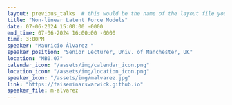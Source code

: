 ```yaml
---
layout: previous_talks  # this would be the name of the layout file you'd create for events
title: "Non-linear Latent Force Models"
date: 07-06-2024 15:00:00 -0000
end_time: 07-06-2024 16:00:00 -0000
time: 3:00PM
speaker: "Mauricio Álvarez "
speaker_position: "Senior Lecturer, Univ. of Manchester, UK"
location: "MB0.07"
calendar_icon: "/assets/img/calendar_icon.png"
location_icon: "/assets/img/location_icon.png"
speaker_icon: "/assets/img/malvarez.jpg"
link: "https://faiseminarswarwick.github.io"
speaker_file: m-alvarez
---
```

